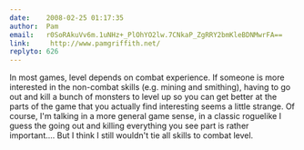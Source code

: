 ```yaml
---
date:    2008-02-25 01:17:35
author:  Pam
email:   r0SoRAkuVv6m.1uNHz+_PlOhYO2lw.7CNkaP_ZgRRY2bmKleBDNMwrFA==
link:     http://www.pamgriffith.net/
replyto: 626
---
```


In most games, level depends on combat experience.  If someone is more
interested in the non-combat skills (e.g. mining and smithing), having
to go out and kill a bunch of monsters to level up so you can get
better at the parts of the game that you actually find interesting
seems a little strange.  Of course, I'm talking in a more general game
sense, in a classic roguelike I guess the going out and killing
everything you see part is rather important....  But I think I still
wouldn't tie all skills to combat level.
